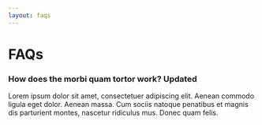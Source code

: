 ```yaml
---
layout: faqs
---
```


# FAQs

<div class="section-block">
                                    <h3 class="question"><i class="fa fa-question-circle"></i> How does the morbi quam tortor work? <span class="label label-warning">Updated</span></h3>
                                    <div class="answer">Lorem ipsum dolor sit amet, consectetuer adipiscing elit. Aenean commodo ligula eget dolor. Aenean massa. Cum sociis natoque penatibus et magnis dis parturient montes, nascetur ridiculus mus. Donec quam felis.</div>
</div><!--//section-block-->
